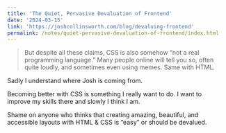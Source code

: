 ```yaml
---
title: 'The Quiet, Pervasive Devaluation of Frontend'
date: '2024-03-15'
link: 'https://joshcollinsworth.com/blog/devaluing-frontend'
permalink: /notes/quiet-pervasive-devaluation-of-frontend/index.html
---
```


> But despite all these claims, CSS is also somehow “not a real programming language.” Many people online will tell you so, often quite loudly, and sometimes even using memes. Same with HTML.

Sadly I understand where Josh is coming from.

Becoming better with CSS is something I really want to do. I want to improve my skills there and slowly I think I am.

Shame on anyone who thinks that creating amazing, beautiful, and accessible layouts with HTML & CSS is “easy” or should be devalued.